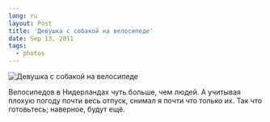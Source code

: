 ```yaml
---
lang: ru
layout: Post
title: 'Девушка с собакой на велосипеде'
date: Sep 13, 2011
tags:
  - photos
---
```


![Девушка с собакой на велосипеде](photo://2011-08-26_5D_4743_Artem_Sapegin)

Велосипедов в Нидерландах чуть больше, чем людей. А учитывая плохую погоду почти весь отпуск, снимал я почти что только их. Так что готовьтесь; наверное, будут ещё.
